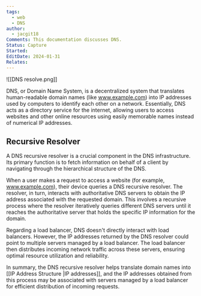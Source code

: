 ```yaml
---
tags:
  - web
  - DNS
author:
  - jacgit18
Comments: This documentation discusses DNS.
Status: Capture
Started: 
EditDate: 2024-01-31
Relates:
---
```

![[DNS resolve.png]]

DNS, or Domain Name System, is a decentralized system that translates human-readable domain names (like www.example.com) into IP addresses used by computers to identify each other on a network. Essentially, DNS acts as a directory service for the internet, allowing users to access websites and other online resources using easily memorable names instead of numerical IP addresses.


## Recursive Resolver
A DNS recursive resolver is a crucial component in the DNS infrastructure. Its primary function is to fetch information on behalf of a client by navigating through the hierarchical structure of the DNS.

When a user makes a request to access a website (for example, www.example.com), their device queries a DNS recursive resolver. The resolver, in turn, interacts with authoritative DNS servers to obtain the IP address associated with the requested domain. This involves a recursive process where the resolver iteratively queries different DNS servers until it reaches the authoritative server that holds the specific IP information for the domain.

Regarding a load balancer, DNS doesn't directly interact with load balancers. However, the IP addresses returned by the DNS resolver could point to multiple servers managed by a load balancer. The load balancer then distributes incoming network traffic across these servers, ensuring optimal resource utilization and reliability.

In summary, the DNS recursive resolver helps translate domain names into [[IP Address Structure |IP addresses]], and the IP addresses obtained from this process may be associated with servers managed by a load balancer for efficient distribution of incoming requests.



